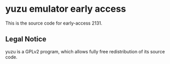 yuzu emulator early access
=============

This is the source code for early-access 2131.

## Legal Notice

yuzu is a GPLv2 program, which allows fully free redistribution of its source code.